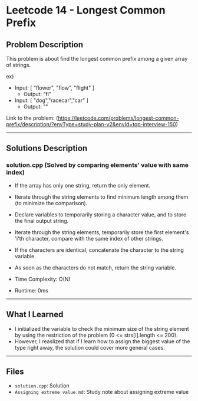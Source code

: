 # Leetcode 14 - Longest Common Prefix

## Problem Description
This problem is about find the longest common prefix among a given array of strings.

ex)
- Input: [ "flower", "flow", "flight" ]
    - Output: "fl"
- Input: [ "dog","racecar","car" ]
    - Output: ""

Link to the problem: (https://leetcode.com/problems/longest-common-prefix/description/?envType=study-plan-v2&envId=top-interview-150)

---

## Solutions Description

### solution.cpp (Solved by comparing elements' value with same index)
- If the array has only one string, return the only element.
- Iterate through the string elements to find minimum length among them (to minimize the comparison).
- Declare variables to temporarily storing a character value, and to store the final output string.
- Iterate through the string elements, temporarily store the first element's 'i'th character, compare with the same index of other strings.
- If the characters are identical, concatenate the character to the string variable.
- As soon as the characters do not match, return the string variable.

- Time Complexity: O(N)
- Runtime: 0ms

---

## What I Learned

- I initialized the variable to check the minimum size of the string element by using the restriction of the problem (0 <= strs[i].length <= 200). 
- However, I reaslized that if I learn how to assign the biggest value of the type right away, the solution could cover more general cases.

---

## Files

- `solution.cpp`: Solution
- `Assigning extreme value.md`: Study note about assigning extreme value